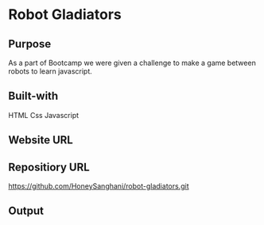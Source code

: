 # Robot Gladiators

## Purpose
As a part of Bootcamp we were given a challenge to make a game between robots to learn javascript.

## Built-with
HTML
Css
Javascript

## Website URL

## Repositiory URL
https://github.com/HoneySanghani/robot-gladiators.git

## Output
